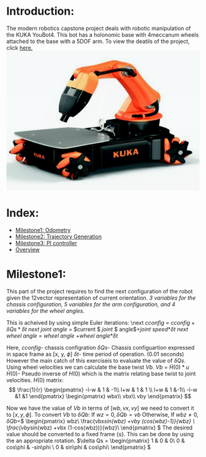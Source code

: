 # Introduction:
The modern robotics capstone project deals with robotic manipulation of the KUKA YouBot4. This bot has a holonomic base with 4meccanum wheels attached to the base with a 5DOF arm. To view the deatils of the project, click [here.](http://hades.mech.northwestern.edu/index.php/Mobile_Manipulation_Capstone)
![](.data/Youbot4.png)

# Index:
- [Milestone1: Odometry](#Milestone1)
- [Milestone2: Trajectory Generation](#Milestone2)
- [Milestone3: PI controller](#Milestone3)
- [Overview](#Overview)

<a name="Milestone1"></a>
# Milestone1:
This part of the project requires to find the next configuration of the robot given the 12vector representation of current orientation.
_3 variables for the chassis configuration, 5 variables for the arm configuration, and 4 variables for the wheel angles._

This is acheived by using simple Euler iterations:
\next $cconfig$ = $cconfig+\delta$$Qs*\delta$$t$
$next$ $joint$ $angle$ = $current $ $joint$ $ angle$$+joint$ $speed$$*\delta$$t$
$next$ $wheel$ $angle$ = $wheel$ $angle$ $+wheel$ $angle*$$\delta$$t$

Here, $cconfig$- chassis configration
$\delta$$Qs$- Chassis configuartion expressed in space frame as [x, y, $\phi$]
$\delta$$t$- time period of operation. (0.01 seconds)
However the main catch of this exerciseis to evaluate the value of $\delta$$Qs$.
Using wheel velocities we can calculate the base twist $Vb$.
$Vb$ = $\tilde{H}$$(0)*u$
$\tilde{H}$$(0)$- Pseudo inverse of $H(0)$ which is the matrix relating base twist to joint velocities. $H(0)$ matrix:
$$
\frac{1}{r}
\begin{pmatrix}
-l-w & 1 & -1\\
l+w & 1 & 1 \\
l+w & 1 &-1\\
-l-w &1 &1
\end{pmatrix}
\begin{pmatrix}
wbx\\ 
vbx\\
vby
\end{pmatrix}
$$

Now we have the value of $Vb$ in terms of [$wb,vx,vy$] we need to convert it to [$x, y, \phi$].
To convert $Vb$ to $\delta Qb$:
If $wz=0, \delta Qb = vb$
Otherwise,
If $wbz \ne 0$, $\delta Qb =$$
\begin{pmatrix}
wbz\\
\frac{vbx*sin(wbz) +vby (cos(wbz)-1)}{wbz} \\
\frac{vby*sin(wbz) +vbx (1-cos(wbz))}{wbz}\\
\end{pmatrix}
$
The desired value should be converted to a fixed frame {s}. This can be done by using the an appropriate rotation.
$\delta Qs =
\begin{pmatrix}
1 & 0 & 0\\
0 & cos\phi & -sin\phi \\
0 & sin\phi & cos\phi\\
\end{pmatrix}
$
